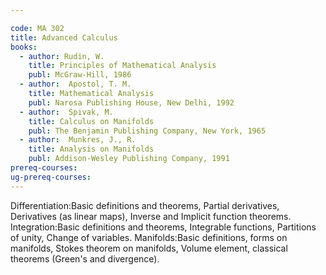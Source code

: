 ```yaml
---

code: MA 302
title: Advanced Calculus
books:
  - author: Rudin, W.
    title: Principles of Mathematical Analysis
    publ: McGraw-Hill, 1986
  - author:  Apostol, T. M.
    title: Mathematical Analysis
    publ: Narosa Publishing House, New Delhi, 1992
  - author:  Spivak, M.
    title: Calculus on Manifolds
    publ: The Benjamin Publishing Company, New York, 1965
  - author:  Munkres, J., R.
    title: Analysis on Manifolds
    publ: Addison-Wesley Publishing Company, 1991
prereq-courses: 
ug-prereq-courses: 
---
```



Differentiation:Basic definitions and theorems, Partial derivatives,
Derivatives (as linear maps), Inverse and Implicit function theorems.
Integration:Basic definitions and theorems, Integrable functions, Partitions of
unity, Change of variables.
Manifolds:Basic definitions, forms on manifolds, Stokes theorem on manifolds,
Volume element, classical theorems (Green's and divergence).
